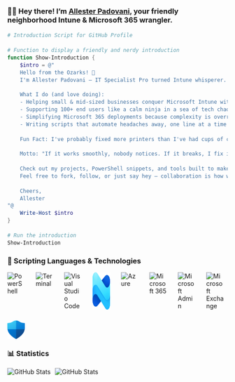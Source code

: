 ### 👨‍💻 Hey there! I’m [Allester Padovani](https://www.linkedin.com/in/allester-padovani/), your friendly neighborhood Intune & Microsoft 365 wrangler.

```powershell
# Introduction Script for GitHub Profile

# Function to display a friendly and nerdy introduction
function Show-Introduction {
    $intro = @"
    Hello from the Ozarks! 🌄  
    I'm Allester Padovani — IT Specialist Pro turned Intune whisperer.  

    What I do (and love doing):
    - Helping small & mid-sized businesses conquer Microsoft Intune with confidence 💼🛠️  
    - Supporting 100+ end users like a calm ninja in a sea of tech chaos 🧘‍♂️  
    - Simplifying Microsoft 365 deployments because complexity is overrated ☁️✨  
    - Writing scripts that automate headaches away, one line at a time 🧾⚡  

    Fun Fact: I've probably fixed more printers than I've had cups of coffee. And I drink a *lot* of coffee. ☕😄 

    Motto: "If it works smoothly, nobody notices. If it breaks, I fix it faster than you can reboot."  

    Check out my projects, PowerShell snippets, and tools built to make IT life just a bit saner.  
    Feel free to fork, follow, or just say hey — collaboration is how we all level up. 🙌

    Cheers,  
    Allester
"@
    Write-Host $intro
}

# Run the introduction
Show-Introduction

```

### 🤖 Scripting Languages & Technologies

<p align="left" style="display:flex; flex-wrap:wrap; gap:25px;">
  <img src="https://cdn.jsdelivr.net/gh/devicons/devicon/icons/powershell/powershell-original.svg" alt="PowerShell" title="PowerShell" width="40"/>
  <img src="https://raw.githubusercontent.com/homarr-labs/dashboard-icons/main/svg/terminal.svg" alt="Terminal" title="Terminal" width="40"/>
  <img src="https://raw.githubusercontent.com/homarr-labs/dashboard-icons/main/svg/visual-studio-code.svg" alt="Visual Studio Code" title="Visual Studio Code" width="40"/>
  <img src="https://raw.githubusercontent.com/homarr-labs/dashboard-icons/main/svg/microsoft-intune.svg" alt="Intune" title="Intune" width="40"/>
  <img src="https://raw.githubusercontent.com/homarr-labs/dashboard-icons/main/svg/microsoft-azure.svg" alt="Azure" title="Azure" width="40"/>
  <img src="https://raw.githubusercontent.com/homarr-labs/dashboard-icons/main/svg/microsoft-365.svg" alt="Microsoft 365" title="Microsoft 365" width="40"/>
  <img src="https://raw.githubusercontent.com/homarr-labs/dashboard-icons/main/svg/microsoft-365-admin-center.svg" alt="Microsoft Admin" title="Microsoft Admin" width="40"/>
  <img src="https://raw.githubusercontent.com/homarr-labs/dashboard-icons/main/svg/microsoft-exchange.svg" alt="Microsoft Exchange" title="Microsoft Exchange" width="40"/>
  <img src="https://raw.githubusercontent.com/homarr-labs/dashboard-icons/main/svg/microsoft-defender.svg" alt="Microsoft Defender" title="Microsoft Defender" width="40"/>
</p>

### 📊 Statistics

<p>
  <img 
    align="left" 
    alt="GitHub Stats" 
    height="200" 
    style="padding-right: 10px;" 
    src="https://github-readme-stats.vercel.app/api?username=IntuneAdministrator&show_icons=true&theme=dark" 
  />

<img 
      align="left" 
      alt="GitHub Stats" 
      height="200" 
      src="https://github-readme-stats.vercel.app/api/top-langs/?username=IntuneAdministrator&theme=dark&layout=compact&custom_title=Technologies&langs_count=9" 
  />

</p>
